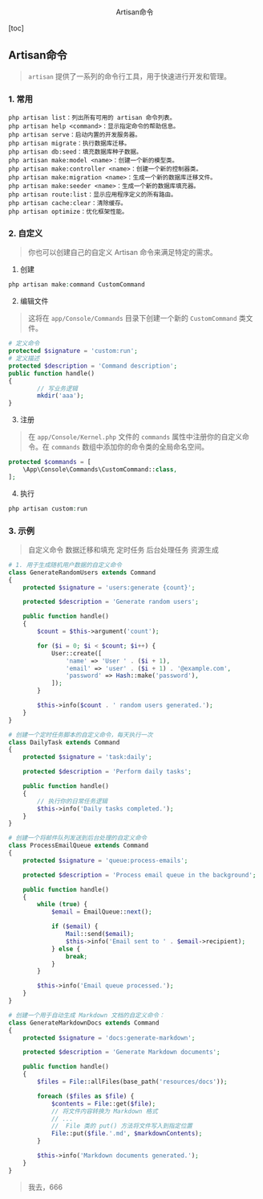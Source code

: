 <center>Artisan命令</center>





[toc]





## Artisan命令

> `artisan` 提供了一系列的命令行工具，用于快速进行开发和管理。





### 1. 常用

```shell
php artisan list：列出所有可用的 artisan 命令列表。
php artisan help <command>：显示指定命令的帮助信息。
php artisan serve：启动内置的开发服务器。
php artisan migrate：执行数据库迁移。
php artisan db:seed：填充数据库种子数据。
php artisan make:model <name>：创建一个新的模型类。
php artisan make:controller <name>：创建一个新的控制器类。
php artisan make:migration <name>：生成一个新的数据库迁移文件。
php artisan make:seeder <name>：生成一个新的数据库填充器。
php artisan route:list：显示应用程序定义的所有路由。
php artisan cache:clear：清除缓存。
php artisan optimize：优化框架性能。
```





### 2. 自定义

> 你也可以创建自己的自定义 Artisan 命令来满足特定的需求。

1. 创建

```php
php artisan make:command CustomCommand
```

2. 编辑文件

> 这将在 `app/Console/Commands` 目录下创建一个新的 `CustomCommand` 类文件。

```php
# 定义命令
protected $signature = 'custom:run';
# 定义描述
protected $description = 'Command description';
public function handle()
{   
 		// 写业务逻辑
        mkdir('aaa');
}
```

3. 注册

> 在 `app/Console/Kernel.php` 文件的 `commands` 属性中注册你的自定义命令。在 `commands` 数组中添加你的命令类的全局命名空间。

```php
protected $commands = [
    \App\Console\Commands\CustomCommand::class,
];
```

4. 执行

```php
php artisan custom:run
```





### 3. 示例

> 自定义命令 数据迁移和填充   定时任务    后台处理任务    资源生成

```php
# 1. 用于生成随机用户数据的自定义命令
class GenerateRandomUsers extends Command
{
    protected $signature = 'users:generate {count}';

    protected $description = 'Generate random users';

    public function handle()
    {
        $count = $this->argument('count');

        for ($i = 0; $i < $count; $i++) {
            User::create([
                'name' => 'User ' . ($i + 1),
                'email' => 'user' . ($i + 1) . '@example.com',
                'password' => Hash::make('password'),
            ]);
        }

        $this->info($count . ' random users generated.');
    }
}
```

```php
# 创建一个定时任务脚本的自定义命令，每天执行一次
class DailyTask extends Command
{
    protected $signature = 'task:daily';

    protected $description = 'Perform daily tasks';

    public function handle()
    {
        // 执行你的日常任务逻辑
        $this->info('Daily tasks completed.');
    }
}
```

```php
# 创建一个将邮件队列发送到后台处理的自定义命令
class ProcessEmailQueue extends Command
{
    protected $signature = 'queue:process-emails';

    protected $description = 'Process email queue in the background';

    public function handle()
    {
        while (true) {
            $email = EmailQueue::next();

            if ($email) {
                Mail::send($email);
                $this->info('Email sent to ' . $email->recipient);
            } else {
                break;
            }
        }

        $this->info('Email queue processed.');
    }
}
```

```php
# 创建一个用于自动生成 Markdown 文档的自定义命令：
class GenerateMarkdownDocs extends Command
{
    protected $signature = 'docs:generate-markdown';

    protected $description = 'Generate Markdown documents';

    public function handle()
    {
        $files = File::allFiles(base_path('resources/docs'));

        foreach ($files as $file) {
            $contents = File::get($file);
            // 将文件内容转换为 Markdown 格式
            // ...
			//  File 类的 put() 方法将文件写入到指定位置
            File::put($file.'.md', $markdownContents);
        }

        $this->info('Markdown documents generated.');
    }
}
```

> 我去，666